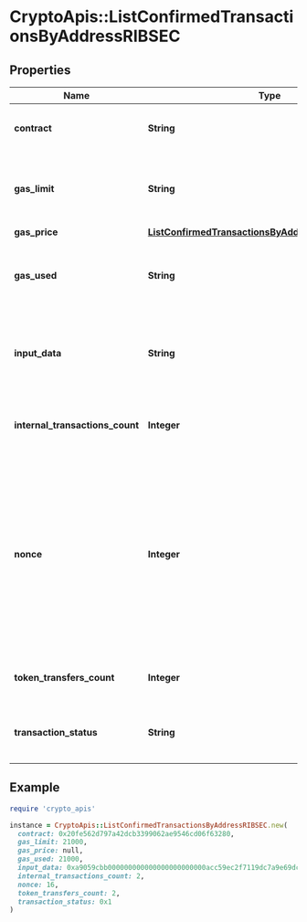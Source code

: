 # CryptoApis::ListConfirmedTransactionsByAddressRIBSEC

## Properties

| Name | Type | Description | Notes |
| ---- | ---- | ----------- | ----- |
| **contract** | **String** | Represents the specific transaction contract. |  |
| **gas_limit** | **String** | Represents the amount of gas used by this specific transaction alone. |  |
| **gas_price** | [**ListConfirmedTransactionsByAddressRIBSECGasPrice**](ListConfirmedTransactionsByAddressRIBSECGasPrice.md) |  |  |
| **gas_used** | **String** | Represents the exact unit of gas that was used for the transaction. |  |
| **input_data** | **String** | Represents additional information that is required for the transaction. |  |
| **internal_transactions_count** | **Integer** | Represents the total internal transactions count. |  |
| **nonce** | **Integer** | Represents the sequential running number for an address, starting from 0 for the first transaction. E.g., if the nonce of a transaction is 10, it would be the 11th transaction sent from the sender&#39;s address. |  |
| **token_transfers_count** | **Integer** | Represents the total token transfers count. |  |
| **transaction_status** | **String** | String representation of the transaction status |  |

## Example

```ruby
require 'crypto_apis'

instance = CryptoApis::ListConfirmedTransactionsByAddressRIBSEC.new(
  contract: 0x20fe562d797a42dcb3399062ae9546cd06f63280,
  gas_limit: 21000,
  gas_price: null,
  gas_used: 21000,
  input_data: 0xa9059cbb000000000000000000000000acc59ec2f7119dc7a9e69dcd124cff75caae05bf0000000000000000000000000000000000000000000000000000000000989680,
  internal_transactions_count: 2,
  nonce: 16,
  token_transfers_count: 2,
  transaction_status: 0x1
)
```

